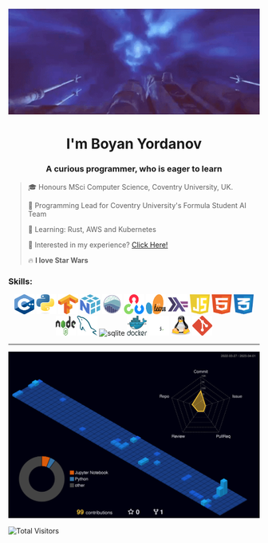 <a href="url"><img src="https://github.com/Boyan-Yordanov/Boyan-Yordanov/blob/main/extras/hello_there.gif" width="1080"></a>


<h1 align="center">I'm Boyan Yordanov</h1>
<h3 align="center">A curious programmer, who is eager to learn</h3>

> :mortar_board: Honours MSci Computer Science, Coventry University, UK.  
>
> :telescope: Programming Lead for Coventry University's Formula Student AI Team
>
> :seedling: Learning: Rust, AWS and Kubernetes
>
> :page_facing_up: Interested in my experience? [Click Here!](<CV/CV_GitHub_Version.pdf>)
>
> :fire: **I love Star Wars**

<h3 align="left">Skills:</h3>
<p align="center"> 
<img src="https://github.com/Boyan-Yordanov/Boyan-Yordanov/blob/main/extras/cplusplus.svg" alt="cplusplus" width="40" height="40"/>
<img src="https://github.com/Boyan-Yordanov/Boyan-Yordanov/blob/main/extras/python.svg" alt="python" width="40" height="40"/>
<img src="https://github.com/Boyan-Yordanov/Boyan-Yordanov/blob/main/extras/tensorflow.svg" alt="tensorflow" width="40" height="40"/>
<img src="https://github.com/Boyan-Yordanov/Boyan-Yordanov/blob/main/extras/numpy.svg" alt="numpy" width="40" height="40"/>
<img src="https://github.com/Boyan-Yordanov/Boyan-Yordanov/blob/main/extras/seaborn.svg" alt="seaborn" width="40" height="40"/>
<img src="https://github.com/Boyan-Yordanov/Boyan-Yordanov/blob/main/extras/opencv.svg" alt="opencv" width="40" height="40"/>
<img src="https://github.com/Boyan-Yordanov/Boyan-Yordanov/blob/main/extras/sklearn.svg" alt="sklearn" width="40" height="40"/>
<img src="https://github.com/Boyan-Yordanov/Boyan-Yordanov/blob/main/extras/haskell.svg" alt="haskell" width="40" height="40"/>
<img src="https://github.com/Boyan-Yordanov/Boyan-Yordanov/blob/main/extras/javascript.svg" alt="javascript" width="40" height="40"/>
<img src="https://github.com/Boyan-Yordanov/Boyan-Yordanov/blob/main/extras/html.svg" alt="html" width="40" height="40"/>
<img src="https://github.com/Boyan-Yordanov/Boyan-Yordanov/blob/main/extras/css.svg" alt="css" width="40" height="40"/>
<img src="https://github.com/Boyan-Yordanov/Boyan-Yordanov/blob/main/extras/nodejs.svg" alt="nodejs" width="40" height="40"/>
<img src="https://github.com/Boyan-Yordanov/Boyan-Yordanov/blob/main/extras/mysql.svg" alt="mysql" width="40" height="40"/>
<img src="https://github.com/Boyan-Yordanov/Boyan-Yordanov/blob/main/extras/sqlite.svg" alt="sqlite" width="40" height="40"/>
<img src="https://github.com/Boyan-Yordanov/Boyan-Yordanov/blob/main/extras/docker.svg" alt="docker" width="40" height="40"/>
<img src="https://github.com/Boyan-Yordanov/Boyan-Yordanov/blob/main/extras/bash.svg" alt="bash" width="40" height="40"/>
<img src="https://github.com/Boyan-Yordanov/Boyan-Yordanov/blob/main/extras/tux.svg" alt="tux" width="40" height="40"/>
<img src="https://github.com/Boyan-Yordanov/Boyan-Yordanov/blob/main/extras/git.svg" alt="git" width="40" height="40"/>
</p>

---

![](./profile-3d-contrib/profile-night-view.svg)

![Total Visitors](https://vbr.wocr.tk/badge?page_id=Boyan-Yordanov.Boyan-Yordanov&color=00cf00)
